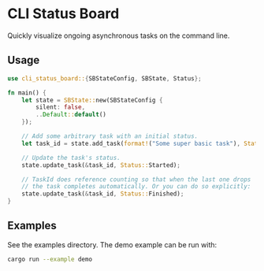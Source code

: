 # CLI Status Board

Quickly visualize ongoing asynchronous tasks on the command line.

## Usage

```rust
use cli_status_board::{SBStateConfig, SBState, Status};

fn main() {
    let state = SBState::new(SBStateConfig {
        silent: false,
        ..Default::default()
    });

    // Add some arbitrary task with an initial status.
    let task_id = state.add_task(format!("Some super basic task"), Status::Queued);

    // Update the task's status.
    state.update_task(&task_id, Status::Started);

    // TaskId does reference counting so that when the last one drops
    // the task completes automatically. Or you can do so explicitly:
    state.update_task(&task_id, Status::Finished);
}
```

## Examples

See the examples directory. The demo example can be run with:

```sh
cargo run --example demo
```
